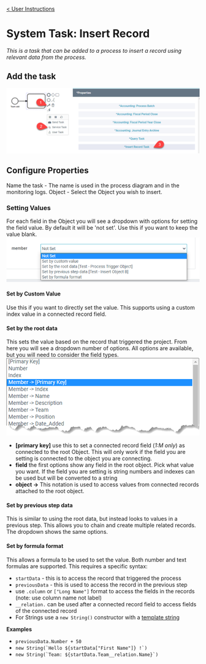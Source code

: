 [< User Instructions](../../Index.md)

# System Task: Insert Record

_This is a task that can be added to a process to insert a record using relevant data from the process._

## Add the task

![](./images/addTask.png)

## Configure Properties

Name the task - The name is used in the process diagram and in the monitoring logs.
Object - Select the Object you wish to insert.

### Setting Values

For each field in the Object you will see a dropdown with options for setting the field value. By default it will be 'not set'. Use this if you want to keep the value blank.
![](./images/setValue.png)

#### Set by Custom Value

Use this if you want to directly set the value. This supports using a custom index value in a connected record field.

#### Set by the root data

This sets the value based on the record that triggered the project. From here you will see a dropdown number of options. All options are available, but you will need to consider the field types.
![](./images/setFrom.png)

- **[primary key]** use this to set a connected record field (_1:M only_) as connected to the root Object. This will only work if the field you are setting is connected to the object you are connecting.
- **field** the first options show any field in the root object. Pick what value you want. If the field you are setting is string numbers and indexes can be used but will be converted to a string
- **object ->** This notation is used to access values from connected records attached to the root object.

#### Set by previous step data

This is similar to using the root data, but instead looks to values in a previous step. This allows you to chain and create multiple related records. The dropdown shows the same options.

#### Set by formula format

This allows a formula to be used to set the value. Both number and text formulas are supported. This requires a specific syntax:

- `startData` - this is to access the record that triggered the process
- `previousData` - this is used to access the record in the previous step
- use `.column` or `["Long Name"]` format to access the fields in the records (note: use column name not label)
- `__relation.` can be used after a connected record field to access fields of the connected record
- For Strings use a `new String()` constructor with a [template string](https://developers.google.com/web/updates/2015/01/ES6-Template-Strings)

**Examples**

- `previousData.Number + 50`
- `` new String(`Hello ${startData["First Name"]} !`) ``
- `` new String(`Team: ${startData.Team__relation.Name}`) ``
